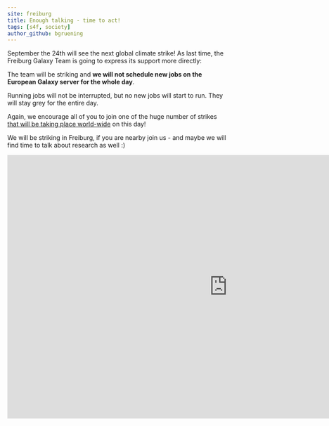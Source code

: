 ```yaml
---
site: freiburg
title: Enough talking - time to act!
tags: [s4f, society]
author_github: bgruening
---
```


September the 24th will see the next global climate strike! 
As last time, the Freiburg Galaxy Team is going to express its support more directly:

The team will be striking and **we will not schedule new jobs on the European Galaxy server for the whole day**.

Running jobs will not be interrupted, but no new jobs will start to run. They will stay grey
for the entire day.

Again, we encourage all of you to join one of the huge number of strikes
[that will be taking place world-wide](https://fridaysforfuture.org/september24/) on this day!

We will be striking in Freiburg, if you are nearby join us - and maybe we will find time
to talk about research as well :)

<div class="multiple-img">
    <iframe width="1000" height="600" src="https://globalclimatestrike.net/#map" frameborder="0" allowfullscreen></iframe>
</div>
